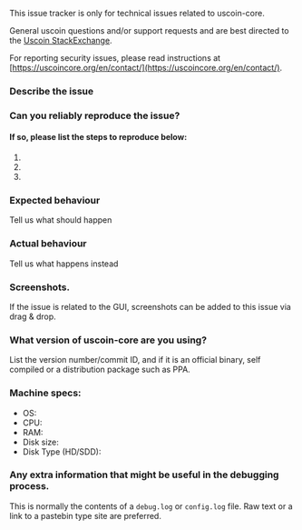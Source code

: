 <!--- Remove sections that do not apply -->

This issue tracker is only for technical issues related to uscoin-core.

General uscoin questions and/or support requests and are best directed to the [Uscoin StackExchange](https://uscoin.stackexchange.com).

For reporting security issues, please read instructions at [https://uscoincore.org/en/contact/](https://uscoincore.org/en/contact/).

### Describe the issue

### Can you reliably reproduce the issue?
#### If so, please list the steps to reproduce below:
1.
2.
3.

### Expected behaviour
Tell us what should happen

### Actual behaviour
Tell us what happens instead

### Screenshots.
If the issue is related to the GUI, screenshots can be added to this issue via drag & drop.

### What version of uscoin-core are you using?
List the version number/commit ID, and if it is an official binary, self compiled or a distribution package such as PPA.

### Machine specs:
- OS:
- CPU:
- RAM:
- Disk size:
- Disk Type (HD/SDD):

### Any extra information that might be useful in the debugging process.
This is normally the contents of a `debug.log` or `config.log` file. Raw text or a link to a pastebin type site are preferred.
